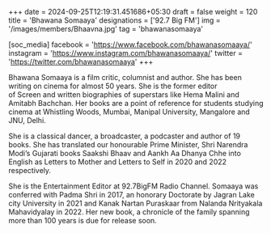 +++
date = 2024-09-25T12:19:31.451686+05:30
draft = false
weight = 120
title = 'Bhawana Somaaya'
designations = ['92.7 Big FM']
img = '/images/members/Bhaavna.jpg'
tag = 'bhawanasomaaya'

[soc_media]
facebook = 'https://www.facebook.com/bhawanasomaaya/'
instagram = 'https://www.instagram.com/bhawanasomaaya/'
twitter = 'https://twitter.com/bhawanasomaaya'
+++

Bhawana Somaaya is a film critic, columnist and author. She has been writing on cinema for
almost 50 years. She is the former editor of Screen and written biographies of superstars like
Hema Malini and Amitabh Bachchan. Her books are a point of reference for students studying cinema at Whistling Woods, Mumbai,
Manipal University, Mangalore and JNU, Delhi.

She is a classical dancer, a broadcaster, a podcaster and author of 19 books.
She has translated our honourable Prime Minister, Shri Narendra Modi’s Gujarati books Saakshi
Bhaav and Aankh Aa Dhanya Chhe into English as Letters to Mother and Letters to Self in 2020
and 2022 respectively.

She is the Entertainment Editor at 92.7BigFM Radio Channel.
Somaaya was conferred with Padma Shri in 2017, an honorary Doctorate by Jagran Lake city
University in 2021 and Kanak Nartan Puraskaar from Nalanda Nrityakala Mahavidyalay in 2022.
Her new book, a chronicle of the family spanning more than 100 years is due for release soon.
